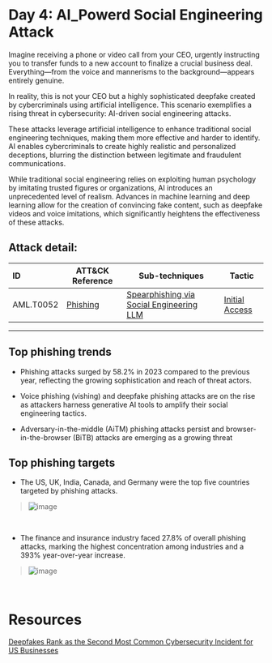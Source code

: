# Day 4: AI_Powerd Social Engineering Attack
Imagine receiving a phone or video call from your CEO, urgently instructing you to transfer funds to a new account to finalize a crucial business deal. Everything—from the voice and mannerisms to the background—appears entirely genuine.

In reality, this is not your CEO but a highly sophisticated deepfake created by cybercriminals using artificial intelligence. This scenario exemplifies a rising threat in cybersecurity: AI-driven social engineering attacks.

These attacks leverage artificial intelligence to enhance traditional social engineering techniques, making them more effective and harder to identify. AI enables cybercriminals to create highly realistic and personalized deceptions, blurring the distinction between legitimate and fraudulent communications.

While traditional social engineering relies on exploiting human psychology by imitating trusted figures or organizations, AI introduces an unprecedented level of realism. Advances in machine learning and deep learning allow for the creation of convincing fake content, such as deepfake videos and voice imitations, which significantly heightens the effectiveness of these attacks.

## Attack detail:

| ID | ATT&CK Reference| Sub-techniques | Tactic | 
| :------------- | ------------- | ------------- | ------------- |
| AML.T0052  |[Phishing](https://attack.mitre.org/versions/v15/techniques/T1566/)  | [Spearphishing via Social Engineering LLM](https://atlas.mitre.org/techniques/AML.T0052.000)| [Initial Access](https://attack.mitre.org/versions/v15/tactics/TA0001/) |

--- 

## Top phishing trends
- Phishing attacks surged by 58.2% in 2023 compared to the previous year, reflecting the growing sophistication and reach of threat actors.

- Voice phishing (vishing) and deepfake phishing attacks are on the rise as attackers harness generative AI tools to amplify their social engineering tactics.

- Adversary-in-the-middle (AiTM) phishing attacks persist and browser-in-the-browser (BiTB) attacks are emerging as a growing threat

## Top phishing targets

- The US, UK, India, Canada, and Germany were the top five countries targeted by phishing attacks.

> ![image](https://github.com/user-attachments/assets/493d21e5-745f-4ea5-b617-e614e084816d)

<br>

- The finance and insurance industry faced 27.8% of overall phishing attacks, marking the highest concentration among industries and a 393% year-over-year increase.

> ![image](https://github.com/user-attachments/assets/ab3358bc-2dce-4fcf-8c8d-63119c0897ec)

<br>












# Resources

[Deepfakes Rank as the Second Most Common Cybersecurity Incident for US Businesses](https://www.darkreading.com/cyberattacks-data-breaches/deepfakes-rank-as-the-second-most-common-cybersecurity-incident-for-us-businesses)
<br>
